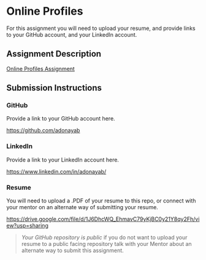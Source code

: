 # Online Profiles
For this assignment you will need to upload your resume, and provide links to your GitHub account, and your LinkedIn account.

## Assignment Description
[Online Profiles Assignment](https://education.launchcode.org/liftoff/assignments/online-profiles/)

## Submission Instructions

### GitHub
Provide a link to your GitHub account here.

https://github.com/adonayab

### LinkedIn
Provide a link to your LinkedIn account here.

https://www.linkedin.com/in/adonayab/

### Resume
You will need to upload a .PDF of your resume to this repo, or connect with your mentor on an alternate way of submitting your resume.

https://drive.google.com/file/d/1J6DhcWQ_EhmavC79yKjBC0y21Y8qy2Fh/view?usp=sharing

> *Your GitHub repository is public* if you do not want to upload your resume to a public facing repository talk with your Mentor about an alternate way to submit this assignment.
